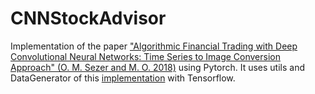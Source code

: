 # CNNStockAdvisor

Implementation of the paper ["Algorithmic Financial Trading with Deep Convolutional Neural Networks: Time Series to Image Conversion Approach" (O. M. Sezer and M. O. 2018)](https://www.researchgate.net/publication/324802031_Algorithmic_Financial_Trading_with_Deep_Convolutional_Neural_Networks_Time_Series_to_Image_Conversion_Approach) using Pytorch.
It uses utils and DataGenerator of this [implementation](https://github.com/nayash/stock_cnn_blog_pub) with Tensorflow.
